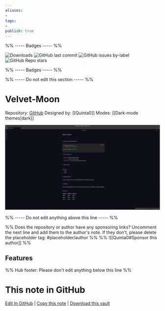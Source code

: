 ```yaml
---
aliases:
- 
tags: 
- 
publish: true
---
```


%% ----- Badges ----- %%

![Downloads](https://img.shields.io/badge/downloads-229-573E7A?style=for-the-badge&logo=)
![GitHub last commit](https://img.shields.io/github/last-commit/Quinta0/Velvet-Moon?color=573E7A&label=last%20update&logo=github&style=for-the-badge)
![GitHub issues by-label](https://img.shields.io/github/issues/Quinta0/Velvet-Moon/help%20wanted?color=573E7A&logo=github&style=for-the-badge) 
![GitHub Repo stars](https://img.shields.io/github/stars/Quinta0/Velvet-Moon?color=573E7A&logo=github&style=for-the-badge)

%% ----- Badges ----- %%

%% ----- Do not edit this section ----- %%

# Velvet-Moon

Repository: [GitHub](https://github.com/Quinta0/Velvet-Moon)
Designed by: [[Quinta0]]
Modes: [[Dark-mode themes|dark]]



![screenshot](https://github.com/Quinta0/Velvet-Moon/raw/HEAD/Velvet-Moon-small.png)

%% ----- Do not edit anything above this line ----- %% 

%% Does the repository or author have any sponsoring links? Uncomment the next line and add them to the author's note. If they don't, please delete the placeholder tag: #placeholder/author %%
%% ![[Quinta0#Sponsor this author]] %%


## Features



%% Hub footer: Please don't edit anything below this line %%

# This note in GitHub

<span class="git-footer">[Edit In GitHub](https://github.dev/obsidian-community/obsidian-hub/blob/main/02%20-%20Community%20Expansions/02.05%20All%20Community%20Expansions/Themes/Velvet-Moon.md "git-hub-edit-note") | [Copy this note](https://raw.githubusercontent.com/obsidian-community/obsidian-hub/main/02%20-%20Community%20Expansions/02.05%20All%20Community%20Expansions/Themes/Velvet-Moon.md "git-hub-copy-note") | [Download this vault](https://github.com/obsidian-community/obsidian-hub/archive/refs/heads/main.zip "git-hub-download-vault") </span>

